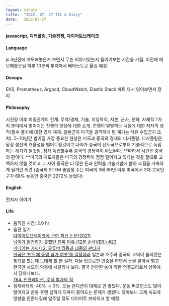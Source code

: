 ```yaml
---
layout:	single
title:	"2022. 07. 27 TIL & Diary"
date:	2022-07-27
---
```


  #### javascript, 디커플링, 기술전쟁, 다이어트브레이크

#### Language

js 3년전에 메모해놓은거 보면서 무슨 이야기였는지 돌이켜보는 시간을 가짐. 이전에 메모해놓은걸 하루 10분씩 투자해서 베어노트로 옮길 예정.

#### Devops

EKS, Prometheus, Argocd, CloudWatch, Elastic Stack 파트 다시 읽어보면서 정리

#### Philosophy

시진핑 이후 미중관계의 전개. 무역/경제, 기술, 지정학적, 자본, 군사, 문화, 자체적 7가지 분야에서 벌어지는 전쟁의 양상에 대한 소개. 전쟁이 발발하는 시점에 대한 저자의 생각(필수 물자에 대한 경제 제재. 일본군이 미국을 공격하게 된 계기는 석유 수입금지 조치). 5~10년간 벌어질 가장 중요한 현상은 미국과 중국의 경제의 디커플링. 디커플링은 당장 생산의 효율성을 떨어트릴것이고 나아가 중국이 선도국으로부터 기술적으로 독립하는 계기가 될것임. 점차 독립할수록 중국의 경쟁력이 확보된다. **따라서 시간은 중국의 편이다. **미국의 지도자들은 미국의 경쟁력이 점점 떨어지고 있다는 것을 절대로 고백하지 않을 것이고 그 사이 중국은 더 많은 돈과 인력을 기술개발에 쏟아 추월을 가속하게 될거란 의견 (중국의 STEM 졸업생 수는 미국의 3배 80년 이후 미국에서 3차 교육인구가 68% 늘동안 중국은 2272% 늘었다)

#### English

전치사 이야기

#### Life

* 움직인 시간: 2.0 hr
* 습관 일기  
[다이어트브레이크에 관한 최신 논문(2021)](https://www.youtube.com/watch?v=QrWFKXwnwFA "다이어트브레이크에 관한 최신 논문(2021)")  
[남미가 발전하지 못했던 진짜 이유 (12분 순삭VER.) #23](https://www.youtube.com/watch?v=Pi9jekBvTz0 "남미가 발전하지 못했던 진짜 이유 (12분 순삭VER.) #23")  
[미디어는 가짜다2: 유튜버 밍동과 대중의 판타지](https://www.youtube.com/watch?v=lIhSbK6C2j4 "미디어는 가짜다2: 유튜버 밍동과 대중의 판타지")  
[한국은 ‘반도체 동맹 참가 여부’를 결정하라](https://www.youtube.com/watch?v=zBfdAvFDbRc "한국은 '반도체 동맹 참가 여부'를 결정하라") 일본과 호주와 중국의 교역이 줄지않은 통계를 봤는데 도대체 뭘 한 걸까. 다들 입으로만 반중을 하면서 돈을 알아서 벌고 한국만 사드의 악몽에 시달리나 보다. 결국 만만한 놈이 약한 연결고리로서 양쪽에서 당하나보다.  
[764. 인플레이션, 주식 투자의 적](https://www.youtube.com/watch?v=z3YkaEpsK2E "764. 인플레이션, 주식 투자의 적")
* 생체배터리: 40% → 0%. 오늘 컨디션이 대체로 안 좋았다. 운동 퍼포먼스도 많이 떨어지고 운동 후엔 심하게 의욕이 줄어드는 문제가 생겼다. 찾아보니 크게 속도에 영향을 안준다길래 일주일 정도 다이어트 브레이크 할 예정.
  